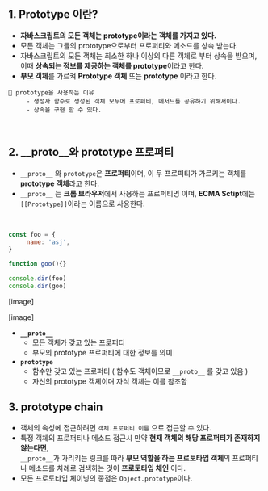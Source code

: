 ## 1. Prototype 이란?
- **자바스크립트의 모든 객체는 prototype이라는 객체를 가지고 있다.** 
- 모든 객체는 그들의 prototype으로부터 프로퍼티와 메소드를 상속 받는다.
- 자바스크립트의 모든 객체는 최소한 하나 이상의 다른 객체로 부터 상속을 받으며, 이때 **상속되는 정보를 제공하는 객체를 prototype**이라고 한다.
- **부모 객체**를 가르켜 **Prototype 객체** 또는 **prototype** 이라고 한다.

```
📌 prototype을 사용하는 이유
     - 생성자 함수로 생성된 객체 모두에 프로퍼티, 메서드를 공유하기 위해서이다.
     - 상속을 구현 할 수 있다. 
```     


<br>

## 2. __proto__와 prototype 프로퍼티
- ```__proto__```  와 ```prototype```은 **프로퍼티**이며, 이 두 프로퍼티가 가르키는 객체를 **prototype 객체**라고 한다. 
- ```__proto__``` 는 **크롬 브라우저**에서 사용하는 프로퍼티명 이며, **ECMA Sctipt**에는 ```[[Prototype]]```이라는 이름으로 사용한다.

<br>

```javascript
const foo = {
     name: 'asj',
}

function goo(){}

console.dir(foo)
console.dir(goo)

```
[image]

[image]


- **```__proto__```**
     - 모든 객체가 갖고 있는 프로퍼티
     - 부모의 prototype 프로퍼티에 대한 정보를 의미
- **```prototype```**
     - 함수만 갖고 있는 프로퍼티 ( 함수도 객체이므로 ```__proto__``` 를 갖고 있음 )
     - 자신의 prototype 객체이며 자식 객체는 이를 참조함 


## 3. prototype chain
- 객체의 속성에 접근하려면 ```객체.프로퍼티 이름``` 으로 접근할 수 있다. 
- 특정 객체의 프로퍼티나 메소드 접근시 만약 **현재 객체의 해당 프로퍼티가 존재하지 않는다면**,  
  ```__proto__```가 가리키는 링크를 따라 **부모 역할을 하는 프로토타입 객체**의 프로퍼티나 메소드를 차례로 검색하는 것이 **프로토타입 체인** 이다.
- 모든 프로토타입 체이닝의 종점은 ```Object.prototype```이다.

